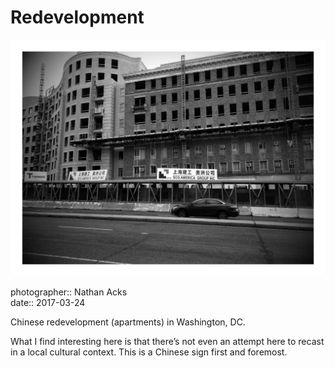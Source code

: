 # Redevelopment

![A black-and-white photograph of an apartment building under construction in Washington, DC](assets/2017-03-24-redevelopment.webp)

photographer:: Nathan Acks  
date:: 2017-03-24

Chinese redevelopment (apartments) in Washington, DC.

What I find interesting here is that there’s not even an attempt here to recast in a local cultural context. This is a Chinese sign first and foremost.
